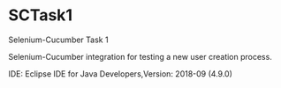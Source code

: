 # SCTask1

Selenium-Cucumber Task 1

Selenium-Cucumber integration for testing a new user creation process.

IDE: Eclipse IDE for Java Developers,Version: 2018-09 (4.9.0)
